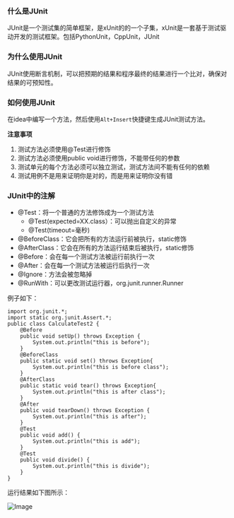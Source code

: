 ### 什么是JUnit

JUnit是一个测试集的简单框架，是xUnit的的一个子集，xUnit是一套基于测试驱动开发的测试框架。包括PythonUnit，CppUnit，JUnit

### 为什么使用JUnit

JUnit使用断言机制，可以把预期的结果和程序最终的结果进行一个比对，确保对结果的可预知性。

### 如何使用JUnit

在idea中编写一个方法，然后使用`Alt+Insert`快捷键生成JUnit测试方法。

**注意事项**

1. 测试方法必须使用@Test进行修饰
2. 测试方法必须使用public void进行修饰，不能带任何的参数
3. 测试单元的每个方法必须可以独立测试，测试方法间不能有任何的依赖
4. 测试用例不是用来证明你是对的，而是用来证明你没有错



### JUnit中的注解

- @Test：将一个普通的方法修饰成为一个测试方法
  - @Test(expected=XX.class）：可以抛出自定义的异常
  - @Test(timeout=毫秒)
- @BeforeClass：它会把所有的方法运行前被执行，static修饰
- @AfterClass：它会在所有的方法运行结束后被执行，static修饰
- @Before：会在每一个测试方法被运行前执行一次
- @After：会在每一个测试方法被运行后执行一次
- @Ignore：方法会被忽略掉
- @RunWith：可以更改测试运行器，org.junit.runner.Runner

例子如下：

```
import org.junit.*;
import static org.junit.Assert.*;
public class CalculateTest2 {
    @Before
    public void setUp() throws Exception {
        System.out.println("this is before");
    }
    @BeforeClass
    public static void set() throws Exception{
        System.out.println("this is before class");
    }
    @AfterClass
    public static void tear() throws Exception{
        System.out.println("this is after class");
    }
    @After
    public void tearDown() throws Exception {
        System.out.println("this is after");
    }
    @Test
    public void add() {
        System.out.println("this is add");
    }
    @Test
    public void divide() {
        System.out.println("this is divide");
    }
}
```

运行结果如下图所示：

![Image](https://github.com/aaaxma/JavaNote/blob/master/images/JUnit.png)